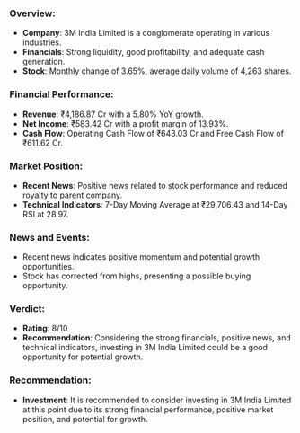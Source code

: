 ### Overview:
- **Company**: 3M India Limited is a conglomerate operating in various industries.
- **Financials**: Strong liquidity, good profitability, and adequate cash generation.
- **Stock**: Monthly change of 3.65%, average daily volume of 4,263 shares.

### Financial Performance:
- **Revenue**: ₹4,186.87 Cr with a 5.80% YoY growth.
- **Net Income**: ₹583.42 Cr with a profit margin of 13.93%.
- **Cash Flow**: Operating Cash Flow of ₹643.03 Cr and Free Cash Flow of ₹611.62 Cr.

### Market Position:
- **Recent News**: Positive news related to stock performance and reduced royalty to parent company.
- **Technical Indicators**: 7-Day Moving Average at ₹29,706.43 and 14-Day RSI at 28.97.

### News and Events:
- Recent news indicates positive momentum and potential growth opportunities.
- Stock has corrected from highs, presenting a possible buying opportunity.

### Verdict:
- **Rating**: 8/10
- **Recommendation**: Considering the strong financials, positive news, and technical indicators, investing in 3M India Limited could be a good opportunity for potential growth.

### Recommendation:
- **Investment**: It is recommended to consider investing in 3M India Limited at this point due to its strong financial performance, positive market position, and potential for growth.